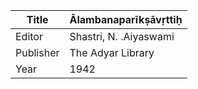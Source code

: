 |Title | Ālambanaparīkṣāvṛttiḥ 
| --- | --- 
|Editor | Shastri, N. .Aiyaswami
|Publisher | The Adyar Library
|Year | 1942